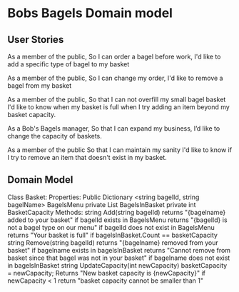 
# Bobs Bagels Domain model

## User Stories

As a member of the public,
So I can order a bagel before work,
I'd like to add a specific type of bagel to my basket

As a member of the public,
So I can change my order,
I'd like to remove a bagel from my basket

As a member of the public,
So that I can not overfill my small bagel basket
I'd like to know when my basket is full when I try adding an item beyond my basket capacity.

As a Bob's Bagels manager,
So that I can expand my business,
I’d like to change the capacity of baskets.

As a member of the public
So that I can maintain my sanity
I'd like to know if I try to remove an item that doesn't exist in my basket.

## Domain Model

Class Basket:
    Properties:
        Public Dictionary <string bagelId, string bagelName> BagelsMenu
        private List <string bagelId> BagelsInBasket
        private int BasketCapacity
    Methods:
        string Add(string bagelId)
            returns "{bagelname} added to your basket" if bagelId exists in BagelsMenu
            returns "{bagelId} is not a bagel type on our menu" if bagelId does not exist in BagelsMenu
            returns "Your basket is full" if bagelsInBasket.Count == basketCapacity
        string Remove(string bagelId)
            returns "{bagelname} removed from your basket" if bagelname exists in bagelsInBasket
            returns "Cannot remove from basket since that bagel was not in your basket" if bagelname does not exist in bagelsInBasket
        string UpdateCapacity(int newCapacity)
            basketCapacity = newCapacity; Returns "New basket capacity is {newCapacity}"
                if newCapacity < 1 return "basket capacity cannot be smaller than 1"